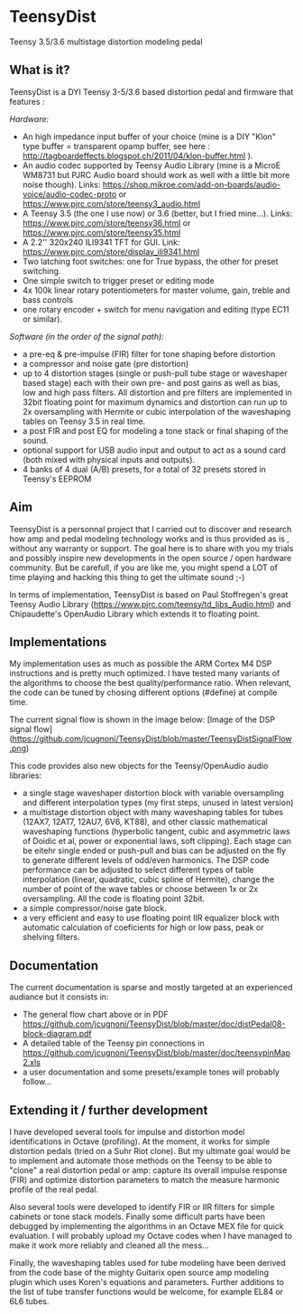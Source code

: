 # TeensyDist
Teensy 3.5/3.6 multistage distortion modeling pedal

## What is it?

TeensyDist is a DYI Teensy 3-5/3.6 based distortion pedal and firmware that features :

_Hardware:_

* An high impedance input buffer of your choice (mine is a DIY "Klon" type buffer = transparent opamp buffer, see here : http://tagboardeffects.blogspot.ch/2011/04/klon-buffer.html
). 
* An audio codec supported by Teensy Audio Library (mine is a MicroE WM8731 but PJRC Audio board should work as well with a little bit more noise though). Links:  https://shop.mikroe.com/add-on-boards/audio-voice/audio-codec-proto or https://www.pjrc.com/store/teensy3_audio.html
* A Teensy 3.5 (the one I use now) or 3.6 (better, but I fried mine...). Links: https://www.pjrc.com/store/teensy36.html or https://www.pjrc.com/store/teensy35.html
* A 2.2'' 320x240 ILI9341 TFT for GUI. Link: https://www.pjrc.com/store/display_ili9341.html
* Two latching foot switches: one for True bypass, the other for preset switching.
* One simple switch to trigger preset or editing mode
* 4x 100k linear rotary potentiometers for master volume, gain, treble and bass controls
* one rotary encoder + switch for menu navigation and editing (type EC11 or similar).

_Software (in the order of the signal path):_

* a pre-eq & pre-impulse (FIR) filter for tone shaping before distortion
* a compressor and noise gate (pre distortion)
* up to 4 distortion stages (single or push-pull tube stage or waveshaper based stage) each with their own pre- and post gains as well as bias, low and high pass filters. All distortion and pre filters are implemented in 32bit floating point for maximum dynamics and distortion can run up to 2x oversampling with Hermite or cubic interpolation of the waveshaping tables on Teensy 3.5 in real time.
* a post FIR and post EQ for modeling a tone stack or final shaping of the sound.
* optional support for USB audio input  and output to act as a sound card (both mixed with physical inputs and outputs).
* 4 banks of 4 dual (A/B) presets, for a total of 32 presets stored in Teensy's EEPROM

## Aim
TeensyDist is a personnal project that I carried out to discover and research how amp and pedal modeling technology works and is thus provided as is , without any warranty or support. The goal here is to share with you my trials and possibly inspire new developments in the open source / open hardware community. But be carefull, if you are like me, you might spend a LOT of time playing and hacking this thing to get the ultimate sound ;-)

In terms of implementation, TeensyDist is based on  Paul Stoffregen's great Teensy Audio Library (https://www.pjrc.com/teensy/td_libs_Audio.html) and Chipaudette's OpenAudio Library which extends it to floating point.

## Implementations
My implementation uses as much as possible the ARM Cortex M4 DSP instructions and is pretty much optimized. I have tested many variants of the algorithms to choose the best quality/performance ratio. When relevant, the code can be tuned by chosing different options (#define) at compile time.

The current signal flow is shown in the image below:
[Image of the DSP signal flow]
(https://github.com/jcugnoni/TeensyDist/blob/master/TeensyDistSignalFlow.png)

This code provides also new objects for the Teensy/OpenAudio audio libraries:
* a single stage waveshaper distortion block with variable oversampling and different interpolation types (my first steps, unused in latest version)
* a multistage distortion object with many waveshaping tables for tubes (12AX7, 12AT7, 12AU7, 6V6, KT88), and other classic mathematical waveshaping functions (hyperbolic tangent, cubic and asymmetric laws of Doidic et al, power or exponential laws, soft clipping). Each stage can be eitehr single ended or push-pull and bias can be adjusted on the fly to generate different levels of odd/even harmonics. The DSP code performance can be adjusted to select different types of table interpolation (linear, quadratic, cubic spline of Hermite), change the number of point of the wave tables or choose between 1x or 2x oversampling. All the code is floating point 32bit.
* a simple compressor/noise gate block.
* a very efficient and easy to use floating point IIR equalizer block with automatic calculation of coeficients for high or low pass, peak or shelving filters.

## Documentation
The current documentation is sparse and mostly targeted at an experienced audiance but it consists in:
* The general flow chart above or in PDF https://github.com/jcugnoni/TeensyDist/blob/master/doc/distPedal08-block-diagram.pdf
* A detailed table of the Teensy pin connections  in https://github.com/jcugnoni/TeensyDist/blob/master/doc/teensypinMap2.xls
* a user documentation and some presets/example tones will probably follow... 

## Extending it / further development
I have developed several tools for impulse and distortion model identifications in Octave (profiling). At the moment, it works for simple distortion pedals (tried on a Suhr Riot clone). But my ultimate goal would be to implement and automate those methods on the Teensy to be able to "clone" a real distortion pedal or amp: capture its overall impulse response (FIR) and optimize distortion parameters to match the measure harmonic profile of the real pedal. 

Also several tools were developed to identify FIR or IIR filters for simple cabinets or tone stack models. Finally some difficult parts have been debugged by implementing the algorithms in an Octave MEX file for quick evaluation. 
I will probably upload my Octave codes when I have managed to make it work more reliably and cleaned all the mess...

Finally, the waveshaping tables used for tube modeling have been derived from the code base of the mighty Guitarix open source amp modeling plugin which uses Koren's equations and parameters. Further additions to the list of tube transfer functions would be welcome, for example EL84 or 6L6 tubes.


